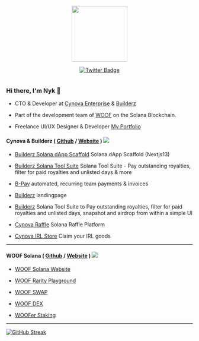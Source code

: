 <p align="center"><img src="https://images-ext-2.discordapp.net/external/tB5QAgTwqqW_TuAWM_FE2tqTdX4lBngDdx16OI6omys/https/media.discordapp.net/attachments/945872969845063730/962815619449913364/skelly_shadow.gif" width="150"/>
<p align="center">
<a href="https://twitter.com/0xNyk">  <img src="https://img.shields.io/badge/Twitter-blue?style=for-the-badge&logo=twitter&logoColor=white" alt="Twitter Badge"/></a>
</p>
<p align="center"><img src="https://komarev.com/ghpvc/?username=0xNyk&style=flat-square&color=blue" alt=""></p>

### Hi there, I'm Nyk 👋

- CTO & Developer at [Cynova Enterprise](https://twitter.com/cynova__) &  [Builderz](https://twitter.com/builderz__)

- Part of the development team of [WOOF](https://twitter.com/woofsolana) on the Solana Blockchain. 

- Freelance UI/UX Designer & Developer
[My Portfolio](https://nyk-portfolio.vercel.app) 



#### Cynova & Builderz ( [Github](https://github.com/cynova-group) / [Website](https://cynova.io) ) <a href="https://twitter.com/cynova__">  <img src="https://img.shields.io/twitter/follow/cynova__?style=social"></a>

- [Builderz Solana dApp Scaffold](https://github.com/Cynova-Group/builderz-solana-dapp-scaffold) Solana dApp Scaffold (Nextjs13)

- [Builderz Solana Tool Suite](https://tools.builderz.build) Solana Tool Suite - Pay outstanding royalties, filter for paid royalties and unlisted days & more

- [B-Pay](https://b-pay.builderz.build) automated, recurring team payments & invoices

- [Builderz](https://builderz.build) landingpage

- [Builderz](https://tools.builderz.build) Solana Tool Suite to Pay outstanding royalties, filter for paid royalties and unlisted days, snapshot and airdrop from within a simple UI 

- [Cynova Raffle](https://cynova.market/) Solana Raffle Platform

- [Cynova IRL Store](https://store.cynova.io/) Claim your IRL goods

---

#### WOOF Solana ( [Github](https://github.com/WoofSolana) / [Website](https://woofsolana.io) ) <a href="https://twitter.com/WoofSolana">  <img src="https://img.shields.io/twitter/follow/woofsolana?style=social"></a>

- [WOOF Solana Website](https://woofsolana.io/) 

- [WOOF Rarity Playground](https://playground.woofsolana.io/) 

- [WOOF SWAP](https://swap.woofsolana.io)

- [WOOF DEX](https://dex.woofsolana.io)

- [WOOFer Staking](https://stake.woofsolana.io)

---


[![GitHub Streak](https://github-readme-streak-stats.herokuapp.com/?user=0xNyk&theme=dark)](https://git.io/streak-stats)

